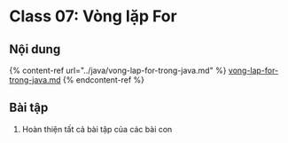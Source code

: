 # Class 07: Vòng lặp For

## Nội dung

{% content-ref url="../java/vong-lap-for-trong-java.md" %}
[vong-lap-for-trong-java.md](../java/vong-lap-for-trong-java.md)
{% endcontent-ref %}





## Bài tập

1. Hoàn thiện tất cả bài tập của các bài con
